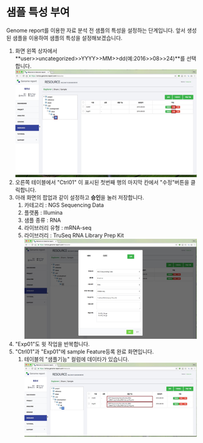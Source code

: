 # 샘플 특성 부여

Genome report를 이용한 자료 분석 전 샘플의 특성을 설정하는 단계입니다. 앞서 생성된 샘플을 이용하여
샘플의 특성을 설정해보겠습니다.


1. 화면 왼쪽 상자에서  **user>>uncategorized>>YYYY>>MM>>dd(예:2016>>08>>24)**를 선택합니다.
![화면](https://github.com/genomereport/gimanual/raw/master/docs/images/sample_feature_screen1.jpg)
2. 오른쪽 테이블에서 "Ctrl01" 이 표시된 첫번째 행의 마지막 칸에서 "수정"버튼을 클릭합니다.
3. 아래 화면의 팝업과 같이 설정하고 **승인**을 눌러 저장합니다.
    1. 카테고리 : NGS Sequencing Data
    1. 플랫폼 : Illumina
    1. 샘플 종류 : RNA
    1. 라이브러리 유형 : mRNA-seq
    1. 라이브러리 : TruSeq RNA Library Prep Kit
 ![화면](https://github.com/genomereport/gimanual/raw/master/docs/images/sample_feature_screen2.jpg)
4. "Exp01"도 윗 작업을 반복합니다.
5. "Ctrl01"과 "Exp01"에 sample Feature등록 완료 화면입니다.
   1. 테이블의  "샘플기능" 컬럼에 데이타가 있습니다.
 ![화면](https://github.com/genomereport/gimanual/raw/master/docs/images/sample_feature_screen3.jpg)




